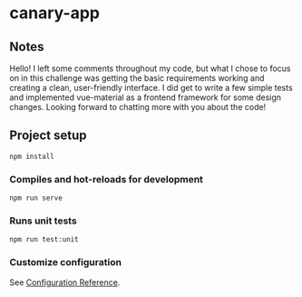 # canary-app

## Notes
Hello! I left some comments throughout my code, but what I chose to focus on in this challenge was getting the basic requirements working and creating a clean, user-friendly interface. I did get to write a few simple tests and implemented vue-material as a frontend framework for some design changes. Looking forward to chatting more with you about the code!

## Project setup
```
npm install
```

### Compiles and hot-reloads for development
```
npm run serve
```

### Runs unit tests
```
npm run test:unit
```

### Customize configuration
See [Configuration Reference](https://cli.vuejs.org/config/).
